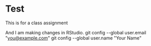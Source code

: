 # Test
This is for a class assignment

And I am making changes in RStudio.
git config --global user.email "you@example.com"
git config --global user.name "Your Name"
